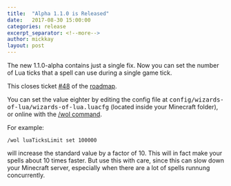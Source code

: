```yaml
---
title:  "Alpha 1.1.0 is Released"
date:   2017-08-30 15:00:00
categories: release
excerpt_separator: <!--more-->
author: mickkay
layout: post
---
```

The new 1.1.0-alpha contains just a single fix.
Now you can set the number of Lua ticks that a spell can use during a single game tick.
<!--more-->
This closes ticket [#48](https://github.com/wizards-of-lua/wizards-of-lua/issues/48) of the [roadmap](/roadmap).

You can set the value eighter by editing the config file at <tt>config/wizards-of-lua/wizards-of-lua.luacfg</tt> (located inside your Minecraft folder), or online with the [/wol command](/wol-command).

For example:
```
/wol luaTicksLimit set 100000
```
will increase the standard value by a factor of 10.
This will in fact make your spells about 10 times faster.
But use this with care, since this can slow down your Minecraft server, especially
when there are a lot of spells runnung concurrently.

